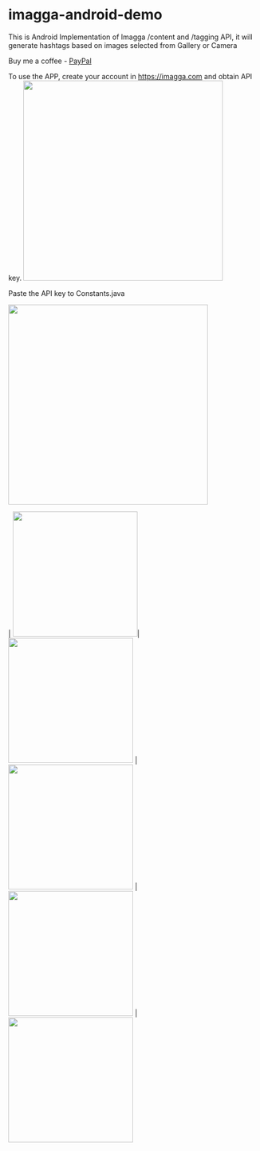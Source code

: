 # imagga-android-demo

This is Android Implementation of Imagga /content and /tagging API, it will generate hashtags based on images selected from Gallery or Camera


Buy me a coffee - [PayPal](https://www.paypal.me/JaskaranDugar/)

To use the APP, create your account in https://imagga.com and obtain API key.
<img src="https://user-images.githubusercontent.com/7722125/38775030-87865ac4-4094-11e8-9544-0abaabe67fad.png" width="400">

Paste the API key to Constants.java

<img src="https://user-images.githubusercontent.com/7722125/38775052-a80c7c64-4095-11e8-920d-16e9e5e26d2c.png" width="400">

| <img src="https://user-images.githubusercontent.com/7722125/38777567-e108ccd4-40c7-11e8-9d35-28778c2811d3.png" width="250">| <img src="https://user-images.githubusercontent.com/7722125/38777568-e6051666-40c7-11e8-8dd7-63f617d3871e.png" width="250"> |
<img src="https://user-images.githubusercontent.com/7722125/38777569-e9792094-40c7-11e8-9e68-b99f3d8f0a84.png" width="250">
|<img src="https://user-images.githubusercontent.com/7722125/38777571-ecc18a2a-40c7-11e8-82d9-b63aab9194ca.png" width="250">
|<img src="https://user-images.githubusercontent.com/7722125/38777572-ef301808-40c7-11e8-8dcc-3bc742d17e42.png" width="250">


